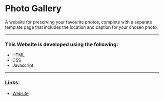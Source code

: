 # Photo Gallery

A website for preserving your favourite photos, complete with a separate template page that includes the location and caption for your chosen photo.

<hr>

### This Website is developed using the following:
- HTML
- CSS
- Javascript

<hr>

### Links:
 * [Website](https://hassanchowdhry.github.io/Photo-Gallery/)
